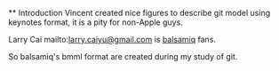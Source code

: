 ** Introduction
Vincent created nice figures to describe git model using keynotes format, it is a pity for non-Apple guys.

Larry Cai mailto:larry.caiyu@gmail.com is [balsamiq](http://www.balsamiq.com/) fans.

So balsamiq's bmml format are created during my study of git.


